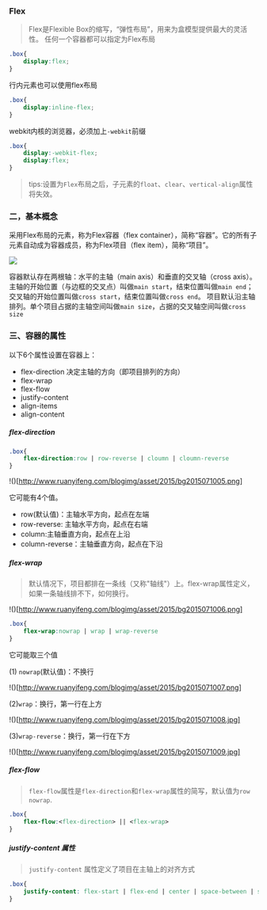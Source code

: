 ### Flex

> Flex是Flexible Box的缩写，“弹性布局”，用来为盒模型提供最大的灵活性。
任何一个容器都可以指定为Flex布局

```css
.box{
	display:flex;
}
```

行内元素也可以使用flex布局

```css
.box{
	display:inline-flex;
}
```

webkit内核的浏览器，必须加上`-webkit`前缀

```css
.box{
	display:-webkit-flex;
	display:flex;
}
```
> tips:设置为`Flex`布局之后，子元素的`float`、`clear`、`vertical-align`属性将失效。

### 二，基本概念

采用Flex布局的元素，称为Flex容器（flex container），简称“容器”。它的所有子元素自动成为容器成员，称为Flex项目（flex item），简称“项目”。

![](http://www.ruanyifeng.com/blogimg/asset/2015/bg2015071004.png)

容器默认存在两根轴：水平的主轴（main axis）和垂直的交叉轴（cross axis）。主轴的开始位置（与边框的交叉点）叫做`main start`，结束位置叫做`main end`；交叉轴的开始位置叫做`cross start`，结束位置叫做`cross end`。
项目默认沿主轴排列。单个项目占据的主轴空间叫做`main size`，占据的交叉轴空间叫做`cross size`

### 三、容器的属性

以下6个属性设置在容器上：

 - flex-direction  决定主轴的方向（即项目排列的方向）
 - flex-wrap
 - flex-flow
 - justify-content
 - align-items
 - align-content

##### flex-direction

```css
.box{
	flex-direction:row | row-reverse | cloumn | cloumn-reverse
}
```

!()[http://www.ruanyifeng.com/blogimg/asset/2015/bg2015071005.png]

它可能有4个值。

 - row(默认值)：主轴水平方向，起点在左端
 - row-reverse: 主轴水平方向，起点在右端
 - column:主轴垂直方向，起点在上沿
 - column-reverse：主轴垂直方向，起点在下沿

##### flex-wrap

>默认情况下，项目都排在一条线（又称"轴线"）上。flex-wrap属性定义，如果一条轴线排不下，如何换行。

!()[http://www.ruanyifeng.com/blogimg/asset/2015/bg2015071006.png]

```css
.box{
	flex-wrap:nowrap | wrap | wrap-reverse
}
```

它可能取三个值

(1) `nowrap`(默认值)：不换行

!()[http://www.ruanyifeng.com/blogimg/asset/2015/bg2015071007.png]

(2)`wrap`：换行，第一行在上方

!()[http://www.ruanyifeng.com/blogimg/asset/2015/bg2015071008.jpg]

(3)`wrap-reverse`：换行，第一行在下方

!()[http://www.ruanyifeng.com/blogimg/asset/2015/bg2015071009.jpg]

##### flex-flow

> `flex-flow`属性是`flex-direction`和`flex-wrap`属性的简写，默认值为`row nowrap`.

```css
.box{
	flex-flow:<flex-direction> || <flex-wrap>
}
```

##### justify-content 属性

> `justify-content` 属性定义了项目在主轴上的对齐方式

```css
.box{
	justify-content: flex-start | flex-end | center | space-between | space-around
}
```

